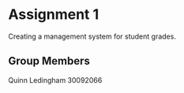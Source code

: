 # Assignment 1
Creating a management system for student grades.

## Group Members
Quinn Ledingham 30092066
